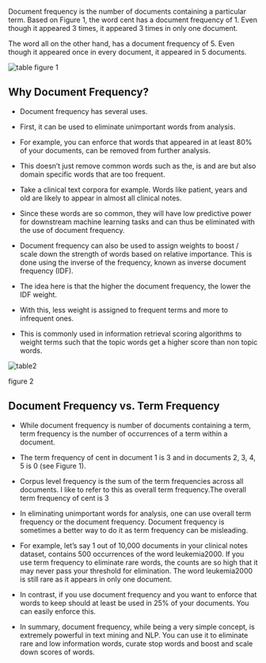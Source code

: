 Document frequency is the number of documents containing a particular term. Based on Figure 1, the word cent has a document frequency of 1. Even though it appeared 3 times, it appeared 3 times in only one document.

The word all on the other hand, has a document frequency of 5. Even though it appeared once in every document, it appeared in 5 documents.

![table](https://kavita-ganesan.com/wp-content/uploads/document-frequency-example.png)
figure 1

## Why Document Frequency?
- Document frequency has several uses. 
- First, it can be used to eliminate unimportant words from analysis. 
- For example, you can enforce that words that appeared in at least 80% of your documents, can be removed from further analysis. 
- This doesn’t just remove common words such as the, is and are but also domain specific words that are too frequent.

- Take a clinical text corpora for example. Words like patient, years and old are likely to appear in almost all  clinical notes. 
- Since these words are so common, they will have low predictive power for downstream machine learning tasks and can thus be eliminated with the use of document frequency.

- Document frequency can also be used to assign weights to boost / scale down the strength of words based on relative importance. This is done using the inverse of the frequency, known as inverse document frequency (IDF).

- The idea here is that the higher the document frequency, the lower the IDF weight. 
- With this, less weight is assigned to frequent terms and more to infrequent ones. 
- This is commonly used in information retrieval scoring algorithms to weight terms such that the topic words get a higher score than non topic words.

![table2](https://kavita-ganesan.com/wp-content/uploads/idf-values.png)

figure 2

## Document Frequency vs. Term Frequency

- While document frequency is number of documents containing a term, term frequency is the number of occurrences of a term within a document.

- The term frequency of cent in document 1 is 3 and in documents 2, 3, 4, 5 is 0 (see Figure 1).

- Corpus level frequency is the sum of the term frequencies across all documents. I like to refer to this as overall term frequency.The overall term frequency of cent is 3

- In eliminating unimportant words for analysis, one can use overall term frequency or the document frequency. Document frequency is sometimes a better way to do it as term frequency can be misleading.

- For example, let’s say 1 out of 10,000 documents in your clinical notes dataset, contains 500 occurrences of the word leukemia2000. If you use term frequency to eliminate rare words, the counts are so high that it may never pass your threshold for elimination. The word leukemia2000 is still rare as it appears in only one document.

- In contrast, if you use document frequency and you want to enforce that words to keep should at least be used in 25% of your documents. You can easily enforce this.

- In summary, document frequency, while being a very simple concept, is extremely powerful in text mining and NLP. You can use it to eliminate rare and low information words, curate stop words and boost and scale down scores of words.

